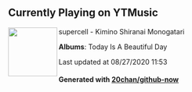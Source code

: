 ## Currently Playing on YTMusic

[<img align="left" width="100" src="https://lh3.googleusercontent.com/BNamr0WTp_6JzlCxK6UJmCs2dlKVs-Y1wqYaT7Wnod6uvLrMy6Nnkz3wFn4incdjj0FkwFwR8ttHxAeBcg">](https://music.youtube.com/channel/UCjlifcVO6r-V5RSh3eB1lLg)

supercell - Kimino Shiranai Monogatari

**Albums**: Today Is A Beautiful Day

Last updated at 08/27/2020 11:53

#### Generated with [20chan/github-now](https://github.com/20chan/github-now)


<!--
**20chan/20chan** is a ✨ _special_ ✨ repository because its `README.md` (this file) appears on your GitHub profile.

Here are some ideas to get you started:

- 🔭 I’m currently working on ...
- 🌱 I’m currently learning ...
- 👯 I’m looking to collaborate on ...
- 🤔 I’m looking for help with ...
- 💬 Ask me about ...
- 📫 How to reach me: ...
- 😄 Pronouns: ...
- ⚡ Fun fact: ...
-->
